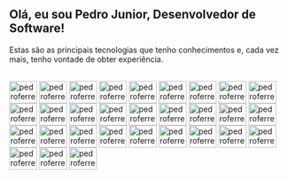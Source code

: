 ## Olá, eu sou Pedro Junior, Desenvolvedor de Software!

<div style="display: inline_block">
  <p>Estas são as principais tecnologias que tenho conhecimentos e, cada vez mais, tenho vontade de obter experiência.</p>
  <br>
  <img align="center" alt="pedroferreiracjr-java" height="40" width="50" src="https://cdn.jsdelivr.net/gh/devicons/devicon/icons/java/java-original-wordmark.svg" />
  <img align="center" alt="pedroferreiracjr-cplusplus" height="40" width="50" src="https://cdn.jsdelivr.net/gh/devicons/devicon/icons/cplusplus/cplusplus-original.svg" />
  <img align="center" alt="pedroferreiracjr-javascript" height="40" width="50" src="https://cdn.jsdelivr.net/gh/devicons/devicon/icons/javascript/javascript-original.svg" />
  <img align="center" alt="pedroferreiracjr-typescript" height="40" width="50" src="https://cdn.jsdelivr.net/gh/devicons/devicon/icons/typescript/typescript-original.svg" />
  <img align="center" alt="pedroferreiracjr-kotlin" height="40" width="50" src="https://cdn.jsdelivr.net/gh/devicons/devicon/icons/kotlin/kotlin-original.svg" />
  <img align="center" alt="pedroferreiracjr-mysql" height="40" width="50" src="https://cdn.jsdelivr.net/gh/devicons/devicon/icons/mysql/mysql-original-wordmark.svg" />
  <img align="center" alt="pedroferreiracjr-oracle" height="40" width="50" src="https://cdn.jsdelivr.net/gh/devicons/devicon/icons/oracle/oracle-original.svg" />
  <img align="center" alt="pedroferreiracjr-mongodb" height="40" width="50" src="https://cdn.jsdelivr.net/gh/devicons/devicon/icons/mongodb/mongodb-original-wordmark.svg" />
  <img align="center" alt="pedroferreiracjr-redis" height="40" width="50" src="https://cdn.jsdelivr.net/gh/devicons/devicon/icons/redis/redis-original.svg" />
  <img align="center" alt="pedroferreiracjr-sqlite" height="40" width="50" src="https://cdn.jsdelivr.net/gh/devicons/devicon/icons/sqlite/sqlite-original.svg" />
  <img align="center" alt="pedroferreiracjr-springframework" height="40" width="50" src="https://cdn.jsdelivr.net/gh/devicons/devicon/icons/spring/spring-original.svg" />
  <img align="center" alt="pedroferreiracjr-docker" height="40" width="50" src="https://cdn.jsdelivr.net/gh/devicons/devicon/icons/docker/docker-original.svg" />
  <img align="center" alt="pedroferreiracjr-android" height="40" width="50" src="https://cdn.jsdelivr.net/gh/devicons/devicon/icons/android/android-original.svg" />
  <img align="center" alt="pedroferreiracjr-nodejs" height="40" width="50" src="https://cdn.jsdelivr.net/gh/devicons/devicon/icons/nodejs/nodejs-original.svg" />
  <img align="center" alt="pedroferreiracjr-expressjs" height="40" width="50" src="https://cdn.jsdelivr.net/gh/devicons/devicon/icons/express/express-original-wordmark.svg" />
  <img align="center" alt="pedroferreiracjr-npm" height="40" width="50" src="https://cdn.jsdelivr.net/gh/devicons/devicon/icons/npm/npm-original-wordmark.svg" />
  <img align="center" alt="pedroferreiracjr-git" height="40" width="50" src="https://cdn.jsdelivr.net/gh/devicons/devicon/icons/git/git-original.svg" />
  <img align="center" alt="pedroferreiracjr-github" height="40" width="50" src="https://cdn.jsdelivr.net/gh/devicons/devicon/icons/github/github-original.svg" />
  <img align="center" alt="pedroferreiracjr-html5" height="40" width="50" src="https://cdn.jsdelivr.net/gh/devicons/devicon/icons/html5/html5-original.svg" />
  <img align="center" alt="pedroferreiracjr-css3" height="40" width="50" src="https://cdn.jsdelivr.net/gh/devicons/devicon/icons/css3/css3-original.svg" />
  <img align="center" alt="pedroferreiracjr-bootstrap" height="40" width="50" src="https://cdn.jsdelivr.net/gh/devicons/devicon/icons/bootstrap/bootstrap-original.svg" />
  <img align="center" alt="pedroferreiracjr-angular" height="40" width="50" src="https://cdn.jsdelivr.net/gh/devicons/devicon/icons/angularjs/angularjs-original.svg" />
  <img align="center" alt="pedroferreiracjr-webpack" height="40" width="50" src="https://cdn.jsdelivr.net/gh/devicons/devicon/icons/webpack/webpack-original.svg" />
  <img align="center" alt="pedroferreiracjr-vscode" height="40" width="50" src="https://cdn.jsdelivr.net/gh/devicons/devicon/icons/vscode/vscode-original.svg" />
  <img align="center" alt="pedroferreiracjr-intellij" height="40" width="50" src="https://cdn.jsdelivr.net/gh/devicons/devicon/icons/intellij/intellij-original.svg" />
  <img align="center" alt="pedroferreiracjr-chrome" height="40" width="50" src="https://cdn.jsdelivr.net/gh/devicons/devicon/icons/chrome/chrome-original.svg" />
  <img align="center" alt="pedroferreiracjr-cmake" height="40" width="50" src="https://cdn.jsdelivr.net/gh/devicons/devicon/icons/cmake/cmake-original.svg" />
  <img align="center" alt="pedroferreiracjr-gitlab" height="40" width="50" src="https://cdn.jsdelivr.net/gh/devicons/devicon/icons/gitlab/gitlab-original-wordmark.svg" />
  <img align="center" alt="pedroferreiracjr-tomcat" height="40" width="50" src="https://cdn.jsdelivr.net/gh/devicons/devicon/icons/tomcat/tomcat-original.svg" />
  <img align="center" alt="pedroferreiracjr-jenkins" height="40" width="50" src="https://cdn.jsdelivr.net/gh/devicons/devicon/icons/jenkins/jenkins-original.svg" />
</div>
